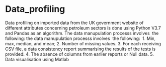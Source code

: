 # Data_profiling
Data profiling on imported data from the UK government website of different attributes concerning petroleum sectors is done using Python V3.7 and Pandas as an algorithm. 
The data manupulation processs involves  the following: the data manupulation processs involves  the following: 
1. Min, max, median, and mean;
2. Number of missing values.
3. For each receiving CSV file, a data consistency report summarising the results of the tests is provided.
4. The absence of columns from earlier reports or Null data.
5. Data visualisation using Matlab 
